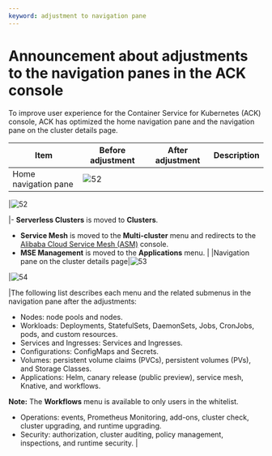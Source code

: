 ```yaml
---
keyword: adjustment to navigation pane
---
```


# Announcement about adjustments to the navigation panes in the ACK console

To improve user experience for the Container Service for Kubernetes \(ACK\) console, ACK has optimized the home navigation pane and the navigation pane on the cluster details page.

|Item|Before adjustment|After adjustment|Description|
|----|-----------------|----------------|-----------|
|Home navigation pane|![52](https://static-aliyun-doc.oss-accelerate.aliyuncs.com/assets/img/en-US/7987239061/p201410.png)

|![52](https://static-aliyun-doc.oss-accelerate.aliyuncs.com/assets/img/en-US/7987239061/p201412.png)

|-   **Serverless Clusters** is moved to **Clusters**.
-   **Service Mesh** is moved to the **Multi-cluster** menu and redirects to the [Alibaba Cloud Service Mesh \(ASM\)](https://servicemesh.console.aliyun.com/?spm=5176.2020520152.500.dasm.ef6c16ddB7e49s#/instances) console.
-   **MSE Management** is moved to the **Applications** menu. |
|Navigation pane on the cluster details page|![53](https://static-aliyun-doc.oss-accelerate.aliyuncs.com/assets/img/en-US/7987239061/p201414.png)

|![54](https://static-aliyun-doc.oss-accelerate.aliyuncs.com/assets/img/en-US/7987239061/p201415.png)

|The following list describes each menu and the related submenus in the navigation pane after the adjustments:

-   Nodes: node pools and nodes.
-   Workloads: Deployments, StatefulSets, DaemonSets, Jobs, CronJobs, pods, and custom resources.
-   Services and Ingresses: Services and Ingresses.
-   Configurations: ConfigMaps and Secrets.
-   Volumes: persistent volume claims \(PVCs\), persistent volumes \(PVs\), and Storage Classes.
-   Applications: Helm, canary release \(public preview\), service mesh, Knative, and workflows.

**Note:** The **Workflows** menu is available to only users in the whitelist.

-   Operations: events, Prometheus Monitoring, add-ons, cluster check, cluster upgrading, and runtime upgrading.
-   Security: authorization, cluster auditing, policy management, inspections, and runtime security. |


